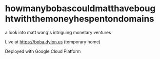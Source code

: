 # howmanybobascouldmatthaveboughtwiththemoneyhespentondomains
a look into matt wang's intriguing monetary ventures

Live at https://boba.dylon.us (temporary home)

Deployed with Google Cloud Platform
